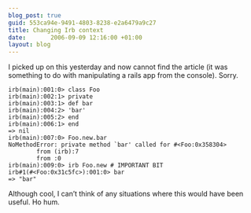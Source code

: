 ```yaml
---
blog_post: true
guid: 553ca94e-9491-4803-8238-e2a6479a9c27
title: Changing Irb context
date:       2006-09-09 12:16:00 +01:00
layout: blog
---
```


I picked up on this yesterday and now cannot find the article (it was
something to do with manipulating a rails app from the console). Sorry.

``` code
irb(main):001:0> class Foo
irb(main):002:1> private
irb(main):003:1> def bar
irb(main):004:2> 'bar'
irb(main):005:2> end
irb(main):006:1> end
=> nil
irb(main):007:0> Foo.new.bar
NoMethodError: private method `bar' called for #<Foo:0x358304>
        from (irb):7
        from :0
irb(main):009:0> irb Foo.new # IMPORTANT BIT
irb#1(#<Foo:0x31c5fc>):001:0> bar
=> "bar"
```

Although cool, I can’t think of any situations where this would have
been useful. Ho hum.
